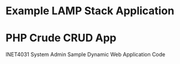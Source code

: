 # Example LAMP Stack Application

# PHP Crude CRUD App
INET4031 System Admin Sample Dynamic Web Application Code
